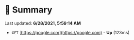 # 📖 Summary
Last updated: **6/28/2021, 5:59:14 AM**

- `GET` [https://google.com](https://google.com) - **Up** (123ms)
